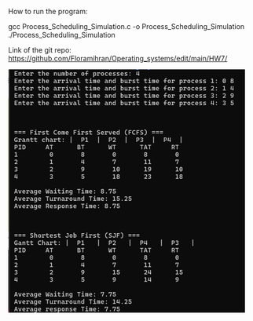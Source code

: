 How to run the program:

 gcc Process_Scheduling_Simulation.c -o Process_Scheduling_Simulation
 ./Process_Scheduling_Simulation
 

Link of the git repo:
https://github.com/Floramihran/Operating_systems/edit/main/HW7/

![Alt text](HW7/1234.png)
